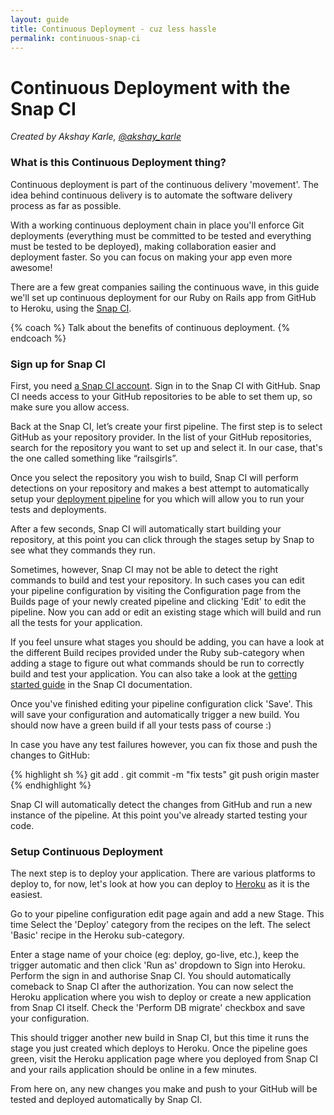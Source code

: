 ```yaml
---
layout: guide
title: Continuous Deployment - cuz less hassle
permalink: continuous-snap-ci
---
```


# Continuous Deployment with the Snap CI

*Created by Akshay Karle, [@akshay_karle](https://twitter.com/akshay_karle)*

### What is this Continuous Deployment thing?

Continuous deployment is part of the continuous delivery 'movement'. The idea behind continuous delivery is to automate the software delivery process as far as possible.

With a working continuous deployment chain in place you'll enforce Git deployments (everything must be committed to be tested and everything must be tested to be deployed), making collaboration easier and deployment faster. So you can focus on making your app even more awesome!

There are a few great companies sailing the continuous wave, in this guide we'll set up continuous deployment for our Ruby on Rails app from GitHub to Heroku, using the [Snap CI](https://snap-ci.com).

{% coach %}
Talk about the benefits of continuous deployment.
{% endcoach %}

### Sign up for Snap CI

First, you need [a Snap CI account](https://snap-ci.com/). Sign in to the Snap CI with GitHub. Snap CI needs access to your GitHub repositories to be able to set them up, so make sure you allow access.

Back at the Snap CI, let’s create your first pipeline. The first step is to select GitHub as your repository provider. In the list of your GitHub repositories, search for the repository you want to set up and select it. In our case, that's the one called something like “railsgirls”.

Once you select the repository you wish to build, Snap CI will perform detections on your repository and makes a best attempt to automatically setup your [deployment pipeline](https://martinfowler.com/bliki/DeploymentPipeline.html) for you which will allow you to run your tests and deployments.

After a few seconds, Snap CI will automatically start building your repository, at this point you can click through the stages setup by Snap to see what they commands they run.

Sometimes, however, Snap CI may not be able to detect the right commands to build and test your repository. In such cases you can edit your pipeline configuration by visiting the Configuration page from the Builds page of your newly created pipeline and clicking 'Edit' to edit the pipeline. Now you can add or edit an existing stage which will build and run all the tests for your application.

If you feel unsure what stages you should be adding, you can have a look at the different Build recipes provided under the Ruby sub-category when adding a stage to figure out what commands should be run to correctly build and test your application. You can also take a look at the [getting started guide](https://docs.snap-ci.com/getting-started/) in the Snap CI documentation.

Once you've finished editing your pipeline configuration click 'Save'. This will save your configuration and automatically trigger a new build. You should now have a green build if all your tests pass of course :)

In case you have any test failures however, you can fix those and push the changes to GitHub:

{% highlight sh %}
git add .
git commit -m "fix tests"
git push origin master
{% endhighlight %}

Snap CI will automatically detect the changes from GitHub and run a new instance of the pipeline. At this point you've already started testing your code.

### Setup Continuous Deployment

The next step is to deploy your application. There are various platforms to deploy to, for now, let's look at how you can deploy to [Heroku](https://www.heroku.com/) as it is the easiest.

Go to your pipeline configuration edit page again and add a new Stage. This time Select the 'Deploy' category from the recipes on the left. The select 'Basic' recipe in the Heroku sub-category.

Enter a stage name of your choice (eg: deploy, go-live, etc.), keep the trigger automatic and then click 'Run as' dropdown to Sign into Heroku. Perform the sign in and authorise Snap CI. You should automatically comeback to Snap CI after the authorization. You can now select the Heroku application where you wish to deploy or create a new application from Snap CI itself. Check the 'Perform DB migrate' checkbox and save your configuration.

This should trigger another new build in Snap CI, but this time it runs the stage you just created which deploys to Heroku. Once the pipeline goes green, visit the Heroku application page where you deployed from Snap CI and your rails application should be online in a few minutes.

From here on, any new changes you make and push to your GitHub will be tested and deployed automatically by Snap CI.
